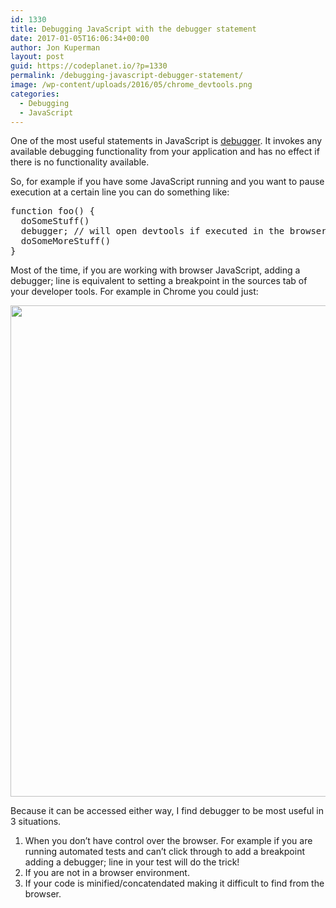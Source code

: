 ```yaml
---
id: 1330
title: Debugging JavaScript with the debugger statement
date: 2017-01-05T16:06:34+00:00
author: Jon Kuperman
layout: post
guid: https://codeplanet.io/?p=1330
permalink: /debugging-javascript-debugger-statement/
image: /wp-content/uploads/2016/05/chrome_devtools.png
categories:
  - Debugging
  - JavaScript
---
```

One of the most useful statements in JavaScript is [debugger](https://developer.mozilla.org/en-US/docs/Web/JavaScript/Reference/Statements/debugger). It invokes any available debugging functionality from your application and has no effect if there is no functionality available.

So, for example if you have some JavaScript running and you want to pause execution at a certain line you can do something like:

<pre class="lang:js decode:true">function foo() {
  doSomeStuff()
  debugger; // will open devtools if executed in the browser or a node debugger if available
  doSomeMoreStuff()
}</pre>

Most of the time, if you are working with browser JavaScript, adding a debugger; line is equivalent to setting a breakpoint in the sources tab of your developer tools. For example in Chrome you could just:

<img class="alignnone size-full wp-image-1331" src="https://codeplanet.io/wp-content/uploads/2017/01/Screen-Shot-2017-01-05-at-3.02.54-PM.png" alt="" width="1248" height="786" srcset="https://codeplanet.io/wp-content/uploads/2017/01/Screen-Shot-2017-01-05-at-3.02.54-PM.png 1248w, https://codeplanet.io/wp-content/uploads/2017/01/Screen-Shot-2017-01-05-at-3.02.54-PM-300x189.png 300w, https://codeplanet.io/wp-content/uploads/2017/01/Screen-Shot-2017-01-05-at-3.02.54-PM-768x484.png 768w, https://codeplanet.io/wp-content/uploads/2017/01/Screen-Shot-2017-01-05-at-3.02.54-PM-1024x645.png 1024w, https://codeplanet.io/wp-content/uploads/2017/01/Screen-Shot-2017-01-05-at-3.02.54-PM-1080x680.png 1080w" sizes="(max-width: 1248px) 100vw, 1248px" />

Because it can be accessed either way, I find debugger to be most useful in 3 situations.

  1. When you don&#8217;t have control over the browser. For example if you are running automated tests and can&#8217;t click through to add a breakpoint adding a debugger; line in your test will do the trick!
  2. If you are not in a browser environment.
  3. If your code is minified/concatendated making it difficult to find from the browser.
